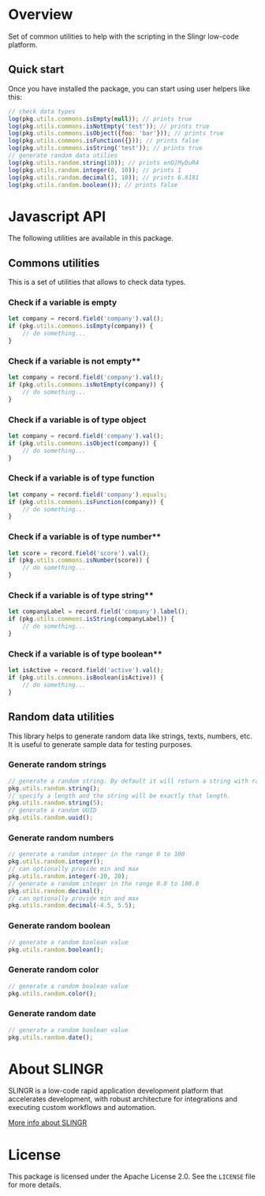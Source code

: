 
# Overview

Set of common utilities to help with the scripting in the Slingr low-code platform.

## Quick start

Once you have installed the package, you can start using user helpers like this:

```js
// check data types
log(pkg.utils.commons.isEmpty(null)); // prints true
log(pkg.utils.commons.isNotEmpty('test')); // prints true
log(pkg.utils.commons.isObject({foo: 'bar'})); // prints true
log(pkg.utils.commons.isFunction({})); // prints false
log(pkg.utils.commons.isString('test')); // prints true
// generate random data utilies
log(pkg.utils.random.string(10)); // prints enO]MyDuR4
log(pkg.utils.random.integer(0, 10)); // prints 1
log(pkg.utils.random.decimal(1, 10)); // prints 6.8181
log(pkg.utils.random.boolean()); // prints false
```

# Javascript API

The following utilities are available in this package.

## Commons utilities
This is a set of utilities that allows to check data types.

### Check if a variable is empty
```js
let company = record.field('company').val();
if (pkg.utils.commons.isEmpty(company)) {
    // do something...
}
```

### Check if a variable is not empty**
```js
let company = record.field('company').val();
if (pkg.utils.commons.isNotEmpty(company)) {
    // do something...
}
```

### Check if a variable is of type object
```js
let company = record.field('company').val();
if (pkg.utils.commons.isObject(company)) {
    // do something...
}
```

### Check if a variable is of type function
```js
let company = record.field('company').equals;
if (pkg.utils.commons.isFunction(company)) {
    // do something...
}
```

### Check if a variable is of type number**
```js
let score = record.field('score').val();
if (pkg.utils.commons.isNumber(score)) {
    // do something...
}
```

### Check if a variable is of type string**
```js
let companyLabel = record.field('company').label();
if (pkg.utils.commons.isString(companyLabel)) {
    // do something...
}
```

### Check if a variable is of type boolean**
```js
let isActive = record.field('active').val();
if (pkg.utils.commons.isBoolean(isActive)) {
    // do something...
}
```

## Random data utilities
This library helps to generate random data like strings, texts, numbers, etc. It is useful to generate sample data for testing purposes.

### Generate random strings
```js
// generate a random string. By default it will return a string with random length of 10 characters.
pkg.utils.random.string(); 
// specify a length and the string will be exactly that length.
pkg.utils.random.string(5); 
// generate a random UUID
pkg.utils.random.uuid();
```

### Generate random numbers
```js
// generate a random integer in the range 0 to 100
pkg.utils.random.integer(); 
// can optionally provide min and max
pkg.utils.random.integer(-20, 20); 
// generate a random integer in the range 0.0 to 100.0
pkg.utils.random.decimal();
// can optionally provide min and max
pkg.utils.random.decimal(-4.5, 5.5); 
```

### Generate random boolean
```js
// generate a random boolean value
pkg.utils.random.boolean(); 
```

### Generate random color
```js
// generate a random boolean value
pkg.utils.random.color(); 
```

### Generate random date
```js
// generate a random boolean value
pkg.utils.random.date(); 
```

# About SLINGR

SLINGR is a low-code rapid application development platform that accelerates development, with robust architecture for integrations and executing custom workflows and automation.

[More info about SLINGR](https://slingr.io)

# License

This package is licensed under the Apache License 2.0. See the `LICENSE` file for more details.
